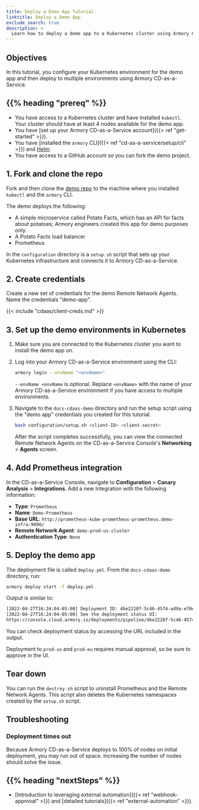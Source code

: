 ```yaml
---
title: Deploy a Demo App Tutorial
linktitle: Deploy a Demo App
exclude_search: true
description: >
  Learn how to deploy a demo app to a Kubernetes cluster using Armory Continuous Deployments-as-a-Service.
---
```


## Objectives

In this tutorial, you configure your Kubernetes environment for the demo app and then deploy to multiple environments using Armory CD-as-a-Service.

## {{% heading "prereq" %}}

* You have access to a Kubernetes cluster and have installed `kubectl`. Your cluster should have at least 4 nodes available for the demo app.
* You have [set up your Armory CD-as-a-Service account]({{< ref "get-started" >}}).
* You have [installed the `armory` CLI]({{< ref "cd-as-a-service/setup/cli" >}}) and [Helm](https://helm.sh/docs/intro/install/).
* You have access to a GitHub account so you can fork the demo project.

## 1. Fork and clone the repo

Fork and then clone the [demo repo](https://github.com/armory/docs-cdaas-demo) to the machine where you installed `kubectl` and the `armory` CLI.

The demo deploys the following:

- A simple microservice called Potato Facts, which has an API for facts about potatoes; Armory engineers created this app for demo purposes only.
- A Potato Facts load balancer
- Prometheus

In the `configuration` directory is a `setup.sh` script that sets up your Kubernetes infrastructure and connects it to Armory CD-as-a-Service.

## 2. Create credentials

Create a new set of credentials for the demo Remote Network Agents. Name the credentials "demo-app".

{{< include "cdaas/client-creds.md" >}}

## 3. Set up the demo environments in Kubernetes

1. Make sure you are connected to the Kubernetes cluster you want to install the demo app on.
1. Log into your Armory CD-as-a-Service environment using the CLI:

   ```bash
   armory login --envName "<envName>"
   ```

   `--envName <envName` is optional. Replace `<envName>` with the name of your Armory CD-as-a-Service environment if you have access to multiple environments.

1. Navigate to the `docs-cdaas-demo` directory and run the setup script using the "demo app" credentials you created for this tutorial.

   ```bash
   bash configuration/setup.sh <client-ID> <client-secret>
   ```

   After the script completes successfully, you can view the connected Remote Network Agents on the CD-as-a-Service Console's **Networking** > **Agents** screen.

## 4. Add Prometheus integration

In the CD-as-a-Service Console, navigate to **Configuration** > **Canary Analysis** > **Integrations**. Add a new Integration with the following information:

* **Type**: `Prometheus`
* **Name**: `Demo-Prometheus`
* **Base URL**: `http://prometheus-kube-prometheus-prometheus.demo-infra:9090/`
* **Remote Network Agent**: `demo-prod-us-cluster`
* **Authentication Type**: `None`


## 5. Deploy the demo app

The deployment file is called `deploy.yml`. From the `docs-cdaas-demo` directory, run:

```bash
armory deploy start -f deploy.yml
```

Output is similar to:

```bash
[2022-04-27T16:24:04-05:00] Deployment ID: 4be2228f-5c46-4574-ad9a-e70e601d94c4
[2022-04-27T16:24:04-05:00] See the deployment status UI:
https://console.cloud.armory.io/deployments/pipeline/4be2228f-5c46-4574-ad9a-e70e601d94c4?environmentId=a8906e61-2388-4daa-b38e-4339390b9447
```

You can check deployment status by accessing the URL included in the output.

Deployment to `prod-us` and `prod-eu` requires manual approval, so be sure to approve in the UI.

## Tear down

You can run the `destroy.sh` script to uninstall Prometheus and the Remote Network Agents. This script also deletes the Kubernetes namespaces created by the `setup.sh` script.

## Troubleshooting

### Deployment times out

Because Armory CD-as-a-Service deploys to 100% of nodes on initial deployment, you may run out of space. Increasing the number of nodes should solve the issue.

## {{% heading "nextSteps" %}}

* [Introduction to leveraging external automation]({{< ref "webhook-approval" >}}) and [detailed tutorials]({{< ref "external-automation" >}}).


<br>